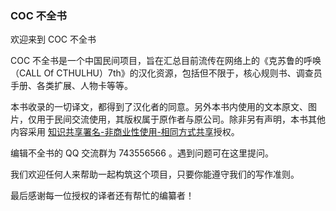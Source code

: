 ### COC 不全书

欢迎来到 COC 不全书

COC 不全书是一个中国民间项目，旨在汇总目前流传在网络上的《克苏鲁的呼唤（CALL Of CTHULHU）7th》的汉化资源，包括但不限于，核心规则书、调查员手册、各类扩展、人物卡等等。

本书收录的一切译文，都得到了汉化者的同意。另外本书内使用的文本原文、图片，仅用于民间交流使用，其版权属于原作者与原公司。除非另有声明，本书其他内容采用 [知识共享署名-非商业性使用-相同方式共享]([https://pages.github.com/](https://creativecommons.org/licenses/by-nc-sa/4.0/))授权。

编辑不全书的 QQ 交流群为 743556566 。遇到问题可在这里提问。

我们欢迎任何人来帮助一起构筑这个项目，只要你能遵守我们的写作准则。

最后感谢每一位授权的译者还有帮忙的编纂者！
